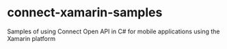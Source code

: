# connect-xamarin-samples
Samples of using Connect Open API in C# for mobile applications using the Xamarin platform
